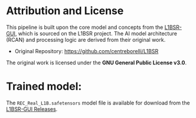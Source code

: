 # Attribution and License
This pipeline is built upon the core model and concepts from the [L1BSR-GUI](https://github.com/Topping1/L1BSR-GUI.git), which is sourced on the L1BSR project. The AI model architecture (RCAN) and processing logic are derived from their original work.

- Original Repository: https://github.com/centreborelli/L1BSR

The original work is licensed under the **GNU General Public License v3.0**.

# Trained model:
The `REC_Real_L1B.safetensors` model file is available for download from the [L1BSR-GUI Releases](https://github.com/Topping1/L1BSR-GUI/releases/download/alpha1/REC_Real_L1B.safetensors).
